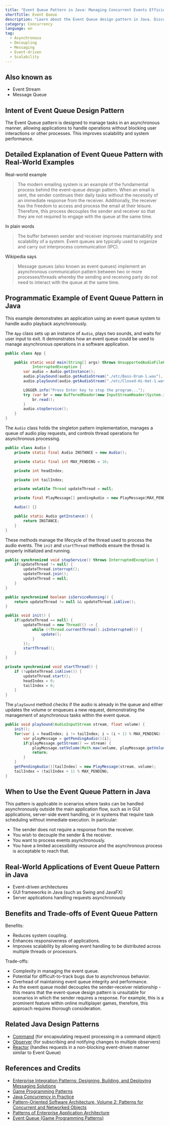 ```yaml
---
title: "Event Queue Pattern in Java: Managing Concurrent Events Efficiently"
shortTitle: Event Queue
description: "Learn about the Event Queue design pattern in Java. Discover its best practices, examples, and how to implement it effectively in your Java projects."
category: Concurrency
language: en
tag:
  - Asynchronous
  - Decoupling
  - Messaging
  - Event-driven
  - Scalability
---
```


## Also known as

* Event Stream
* Message Queue

## Intent of Event Queue Design Pattern

The Event Queue pattern is designed to manage tasks in an asynchronous manner, allowing applications to handle
operations without blocking user interactions or other processes. This improves scalability and system performance.

## Detailed Explanation of Event Queue Pattern with Real-World Examples

Real-world example

> The modern emailing system is an example of the fundamental process behind the event-queue design pattern. When an
> email is sent, the sender continues their daily tasks without the necessity of an immediate response from the receiver.
> Additionally, the receiver has the freedom to access and process the email at their leisure. Therefore, this process
> decouples the sender and receiver so that they are not required to engage with the queue at the same time.

In plain words

> The buffer between sender and receiver improves maintainability and scalability of a system. Event queues are
> typically used to organize and carry out interprocess communication (IPC).

Wikipedia says

> Message queues (also known as event queues) implement an asynchronous communication pattern between two or more
> processes/threads whereby the sending and receiving party do not need to interact with the queue at the same time.

## Programmatic Example of Event Queue Pattern in Java

This example demonstrates an application using an event queue system to handle audio playback asynchronously.

The `App` class sets up an instance of `Audio`, plays two sounds, and waits for user input to exit. It demonstrates how
an event queue could be used to manage asynchronous operations in a software application.

```java
public class App {

    public static void main(String[] args) throws UnsupportedAudioFileException, IOException,
            InterruptedException {
        var audio = Audio.getInstance();
        audio.playSound(audio.getAudioStream("./etc/Bass-Drum-1.wav"), -10.0f);
        audio.playSound(audio.getAudioStream("./etc/Closed-Hi-Hat-1.wav"), -8.0f);

        LOGGER.info("Press Enter key to stop the program...");
        try (var br = new BufferedReader(new InputStreamReader(System.in))) {
            br.read();
        }
        audio.stopService();
    }
}
```

The `Audio` class holds the singleton pattern implementation, manages a queue of audio play requests, and controls
thread operations for asynchronous processing.

```java
public class Audio {
    private static final Audio INSTANCE = new Audio();

    private static final int MAX_PENDING = 16;

    private int headIndex;

    private int tailIndex;

    private volatile Thread updateThread = null;

    private final PlayMessage[] pendingAudio = new PlayMessage[MAX_PENDING];

    Audio() {}

    public static Audio getInstance() {
        return INSTANCE;
    }
}
```

These methods manage the lifecycle of the thread used to process the audio events. The `init` and `startThread` methods
ensure the thread is properly initialized and running.

```java
public synchronized void stopService() throws InterruptedException {
    if(updateThread != null) {
        updateThread.interrupt();
        updateThread.join();
        updateThread = null;
    }
}

public synchronized boolean isServiceRunning() {
    return updateThread != null && updateThread.isAlive();
}

public void init() {
    if(updateThread == null) {
        updateThread = new Thread(() -> {
            while (!Thread.currentThread().isInterrupted()) {
                update();
            }
        });
        startThread();
    }
}

private synchronized void startThread() {
    if (!updateThread.isAlive()) {
        updateThread.start();
        headIndex = 0;
        tailIndex = 0;
    }
}
```

The `playSound` method checks if the audio is already in the queue and either updates the volume or enqueues a new
request, demonstrating the management of asynchronous tasks within the event queue.

```java
public void playSound(AudioInputStream stream, float volume) {
    init();
    for(var i = headIndex; i != tailIndex; i = (i + 1) % MAX_PENDING) {
        var playMessage = getPendingAudio()[i];
        if(playMessage.getStream() == stream) {
            playMessage.setVolume(Math.max(volume, playMessage.getVolume()));
            return;
        }
    }
    getPendingAudio()[tailIndex] = new PlayMessage(stream, volume);
    tailIndex = (tailIndex + 1) % MAX_PENDING;
}
```

## When to Use the Event Queue Pattern in Java

This pattern is applicable in scenarios where tasks can be handled asynchronously outside the main application flow,
such as in GUI applications, server-side event handling, or in systems that require task scheduling without immediate
execution. In particular:

* The sender does not require a response from the receiver.
* You wish to decouple the sender & the receiver.
* You want to process events asynchronously.
* You have a limited accessibility resource and the asynchronous process is acceptable to reach that.

## Real-World Applications of Event Queue Pattern in Java

* Event-driven architectures
* GUI frameworks in Java (such as Swing and JavaFX)
* Server applications handling requests asynchronously

## Benefits and Trade-offs of Event Queue Pattern

Benefits:

* Reduces system coupling.
* Enhances responsiveness of applications.
* Improves scalability by allowing event handling to be distributed across multiple threads or processors.

Trade-offs:

* Complexity in managing the event queue.
* Potential for difficult-to-track bugs due to asynchronous behavior.
* Overhead of maintaining event queue integrity and performance.
* As the event queue model decouples the sender-receiver relationship - this means that the event-queue design pattern
  is unsuitable for scenarios in which the sender requires a response. For example, this is a prominent feature within
  online multiplayer games, therefore, this approach requires thorough consideration.

## Related Java Design Patterns

* [Command](https://java-design-patterns.com/patterns/command/) (for encapsulating request processing in a command
  object)
* [Observer](https://java-design-patterns.com/patterns/observer/) (for subscribing and notifying changes to multiple
  observers)
* [Reactor](https://java-design-patterns.com/patterns/reactor/) (handles requests in a non-blocking event-driven manner
  similar to Event Queue)

## References and Credits

* [Enterprise Integration Patterns: Designing, Building, and Deploying Messaging Solutions](https://amzn.to/3xzSlC2)
* [Game Programming Patterns](https://amzn.to/3K96fOn)
* [Java Concurrency in Practice](https://amzn.to/3Ji16mX)
* [Pattern-Oriented Software Architecture, Volume 2: Patterns for Concurrent and Networked Objects](https://amzn.to/3U2hlcy)
* [Patterns of Enterprise Application Architecture](https://amzn.to/3xtVtPJ)
* [Event Queue (Game Programming Patterns)](http://gameprogrammingpatterns.com/event-queue.html)
